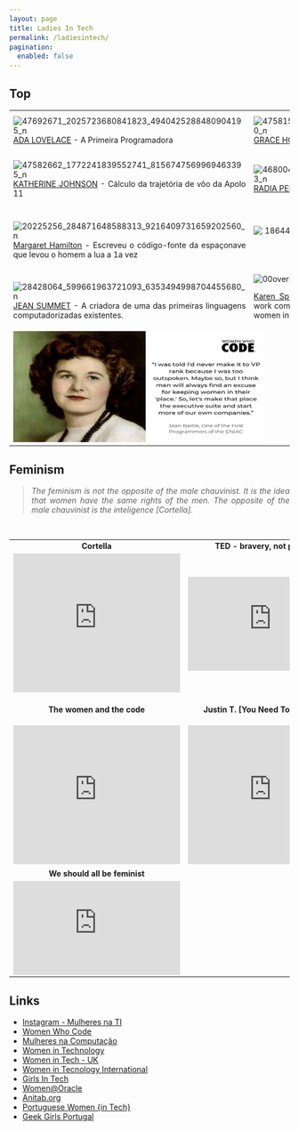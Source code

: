 ```yaml
---
layout: page
title: Ladies In Tech
permalink: /ladiesintech/
pagination:
  enabled: false
---
```


<div class="container">
<h2>Top</h2>
<table>
<tbody>
<tr>
<td style="text-align: justify;"><img class="alignnone  wp-image-436 aligncenter" src="https://bianoporto.files.wordpress.com/2018/12/47692671_2025723680841823_4940425288480904195_n.jpg" alt="47692671_2025723680841823_4940425288480904195_n" width="206" height="206" /><a href="https://www.instagram.com/p/BrvA63QhTbb/" >ADA LOVELACE</a> - A Primeira Programadora</td>
<td style="text-align: justify;"><img class="  wp-image-435 aligncenter" src="https://bianoporto.files.wordpress.com/2018/12/47581511_2190631751148814_306473113280306170_n.jpg" alt="47581511_2190631751148814_306473113280306170_n" width="186" height="185" /><a href="https://www.instagram.com/p/BrsODPzBJY9/" >GRACE HOPPER</a> - A Rainha da Computação (Vovó COBOL)</td>
<td style="text-align: justify;"><img class="  wp-image-437 aligncenter" src="https://bianoporto.files.wordpress.com/2018/12/47582583_1024828587692302_6390214723005325282_n.jpg" alt="47582583_1024828587692302_6390214723005325282_n" width="189" height="166" /><br/><a href="https://www.instagram.com/p/BrqM3YthgvL/">HEDY LAMARR</a> - A Mulher mais bonita do mundo - a inventora do salto de frequência</td>
</tr>
<tr>
<td>
<p style="text-align: justify;"><img class="  wp-image-439 aligncenter" src="https://bianoporto.files.wordpress.com/2018/12/47582662_1772241839552741_8156747569969463395_n.jpg" alt="47582662_1772241839552741_8156747569969463395_n" width="174" height="181" /><br/><a href="https://www.instagram.com/p/Brm3oXrBbTG/" >KATHERINE JOHNSON</a> - Cálculo da trajetória de vôo da Apolo 11</p>
</td>
<td><img class="  wp-image-440 aligncenter" src="https://bianoporto.files.wordpress.com/2018/12/46800437_437653150104088_1337849065313863483_n.jpg" alt="46800437_437653150104088_1337849065313863483_n" width="177" height="221" /><br/><a href="https://www.instagram.com/p/Brk-CkWhQtC/" >RADIA PERLMAN</a> - A mãe da Internet</td>
<td>
<p style="text-align: center;"><img class="  wp-image-438 aligncenter" src="https://bianoporto.files.wordpress.com/2018/12/47693478_572860536520210_7079131311030993156_n.jpg" alt="47693478_572860536520210_7079131311030993156_n" width="150" height="188" /><br/><a href="https://www.instagram.com/p/Brn9BhEBJkI/" >IRMÃ MARY KENNETH </a><a href="https://www.instagram.com/p/Brn9BhEBJkI/" >KELLER</a>- inclusão social através da tecnologia</p>
</td>
</tr>
<tr>
<td>
<p style="text-align: justify;"><img class="alignnone  wp-image-443 aligncenter" src="https://bianoporto.files.wordpress.com/2018/12/20225256_284871648588313_9216409731659202560_n.jpg" alt="20225256_284871648588313_9216409731659202560_n" width="161" height="201" /><a href="https://www.instagram.com/p/BWxz0w0HaXN/">Margaret Hamilton</a> - Escreveu o código-fonte da espaçonave que levou o homem a lua a 1a vez</p>
</td>
<td>
<p style="text-align: center;"><img class="alignnone size-full wp-image-444" src="https://bianoporto.files.wordpress.com/2018/12/18644736_159365377934779_3736958500589273088_n.jpg" alt="18644736_159365377934779_3736958500589273088_n" width="702" height="200" /><a href="https://www.instagram.com/p/BUZgmKsFS13/" >As garotas do ENIAC</a></p>
</td>
<td>
<p style="text-align: justify;"><img class="alignnone  wp-image-442" src="https://bianoporto.files.wordpress.com/2018/12/28430755_585800535117963_4485308555657740288_n.jpg" alt="28430755_585800535117963_4485308555657740288_n" width="199" height="199" /><br/><a href="https://www.instagram.com/p/Bfv4-FlHZ7I/" >Mariéme Jamme</a> - Movimento I Am the Code, que pretende ensinar um milhão de meninas na África e no mundo a programar até 2030</p>
</td>
</tr>
<tr>
<td>
<p style="text-align: justify;"><img class="alignnone size-full wp-image-441" src="https://bianoporto.files.wordpress.com/2018/12/28428064_599661963721093_6353494998704455680_n.jpg" alt="28428064_599661963721093_6353494998704455680_n" width="300" height="200" /><a href="https://www.instagram.com/p/Bf-yyPGAsqF/" >JEAN SUMMET</a> - A criadora de uma das primeiras linguagens computadorizadas existentes.</p>
</td>
<td><img class="wp-image-502 aligncenter" src="https://bianoporto.files.wordpress.com/2018/12/00overlooked-Jones2-superJumbo-v3.jpg" alt="00overlooked-Jones2-superJumbo-v3" width="133" height="174" />
<p style="text-align: justify;"><a href="https://www.nytimes.com/2019/01/02/obituaries/karen-sparck-jones-overlooked.html" >Karen Sparck Jones</a> - A pioneer of computer science for work combining statistics and linguistics, and an advocate for women in the field</p>
</td>
<td><img class="alignnone size-full wp-image-718" src="https://bianoporto.files.wordpress.com/2018/12/anita_borg.jpg" alt="anita_borg" width="200" height="200" /> <br/><a href="https://en.wikipedia.org/wiki/Anita_Borg" >Anita Borg</a> - <span id="Advocacy_for_technical_women" class="mw-headline">Advocacy for technical women</span></td>
</tr>
<tr><td colspan="3"><a href="https://www.linkedin.com/feed/update/urn:li:activity:6644196863794827264/"><img src="/img/wwc.jpeg" alt="anita_borg" width="450" height="200" /></a></td></tr>
</tbody>
</table>



<h2></h2>
<h2>Feminism</h2>
<blockquote>
<p style="text-align: justify;"><em>The feminism is not the opposite of the male chauvinist. It is the idea that women have the same rights of the men. The opposite of the male chauvinist is the inteligence [Cortella].</em></p>
</blockquote>
<br/>
<table>
<tbody>
<tr>
<td style="text-align: center;"><strong>Cortella</strong></td>
<td style="text-align: center;"><strong>TED - bravery, not perfection</strong></td>
</tr>
<tr>
<td>
<iframe width="300" height="250" src="https://www.youtube.com/embed/wjRSSR7c7mg" frameborder="0" allow="accelerometer; autoplay; encrypted-media; gyroscope; picture-in-picture" allowfullscreen></iframe></td>
<td>
<div style="max-width:854px"><div style="position:relative;height:0;padding-bottom:56.25%"><iframe src="https://embed.ted.com/talks/reshma_saujani_teach_girls_bravery_not_perfection" width="300" height="315" style="position:absolute;left:0;top:0;width:100%;height:100%" frameborder="0" scrolling="no" allowfullscreen></iframe></div></div></td>
</tr>
<tr>
<td>
<p style="text-align: center;"><strong>The women and the code</strong></p>
</td>
<td>
<p class="title style-scope ytd-video-primary-info-renderer" style="text-align: center;"><strong>Justin T. [You Need To Be Feminist]</strong></p>
</td>
</tr>
<tr>
<td>
<iframe width="300" height="250" src="https://www.youtube.com/embed/HL6DzhEraxs" frameborder="0" allow="accelerometer; autoplay; encrypted-media; gyroscope; picture-in-picture" allowfullscreen></iframe></td>
<td>
<iframe width="300" height="250" src="https://www.youtube.com/embed/BHacFI8K6ck" frameborder="0" allow="accelerometer; autoplay; encrypted-media; gyroscope; picture-in-picture" allowfullscreen></iframe></td>
</tr>
<tr>
<td style="text-align: center;"><strong>We should all be feminist</strong></td>
<td></td>
</tr>
<tr>
<td>
<div style="max-width:854px"><div style="position:relative;height:0;padding-bottom:56.25%"><iframe src="https://embed.ted.com/talks/chimamanda_ngozi_adichie_we_should_all_be_feminists" width="300" height="315" style="position:absolute;left:0;top:0;width:100%;height:100%" frameborder="0" scrolling="no" allowfullscreen></iframe></div></div></td>
<td>
<div style="max-width: 320px;"></div></td>
</tr>
</tbody>
</table>
<h4 class="title style-scope ytd-video-primary-info-renderer" style="text-align: center;"></h4>
<h2>Links</h2>
<ul>
	<li><a href="https://www.instagram.com/mulheres.na.ti/"  >Instagram - Mulheres na TI</a></li>
	<li><a href="https://www.womenwhocode.com/"  >Women Who Code</a></li>
	<li><a href="https://mulheresnacomputacao.com/"  >Mulheres na Computação</a></li>
	<li><a href="https://www.womenintechnology.org/"  >Women in Technology</a></li>
	<li><a href="https://www.womenintech.co.uk/"  >Women in Tech - UK</a></li>
	<li><a href="https://www.witi.com/"  >Women in Tecnology International</a></li>
	<li><a href="http://girlsintech.org/"  >Girls In Tech</a></li>
	<li><a href="https://blogs.oracle.com/women/"  >Women@Oracle</a></li>
	<li><a href="https://anitab.org/"  >Anitab.org</a></li>
	<li><a href="http://www.portuguesewomenintech.com/"  rel="noopener">Portuguese Women {in Tech}</a></li>
	<li><a href="http://geekgirlsportugal.pt/" >Geek Girls Portugal</a></li>
</ul>


</div>


[jekyll-organization]: https://github.com/jekyll
